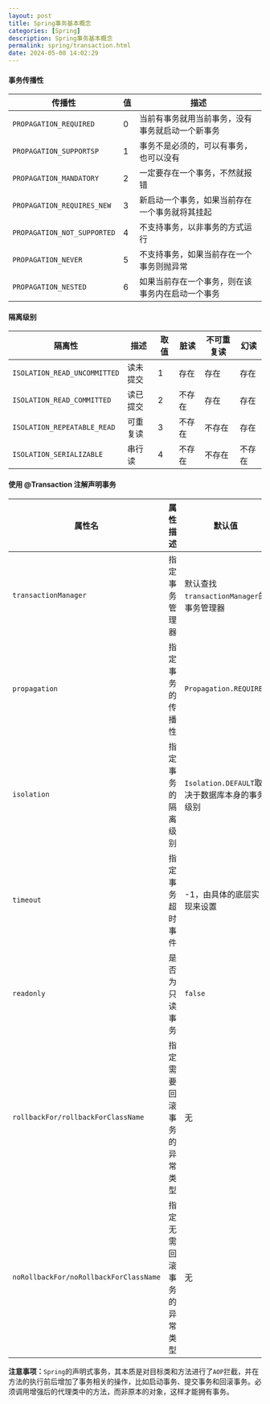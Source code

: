 ```yaml
---
layout: post
title: Spring事务基本概念
categories: [Spring]
description: Spring事务基本概念
permalink: spring/transaction.html
date: 2024-05-08 14:02:29
---
```


#### 事务传播性

| 传播性                      | 值   | 描述                                             |
| --------------------------- | ---- | ------------------------------------------------ |
| `PROPAGATION_REQUIRED`      | 0    | 当前有事务就用当前事务，没有事务就启动一个新事务 |
| `PROPAGATION_SUPPORTSP`     | 1    | 事务不是必须的，可以有事务，也可以没有           |
| `PROPAGATION_MANDATORY`     | 2    | 一定要存在一个事务，不然就报错                   |
| `PROPAGATION_REQUIRES_NEW`  | 3    | 新启动一个事务，如果当前存在一个事务就将其挂起   |
| `PROPAGATION_NOT_SUPPORTED` | 4    | 不支持事务，以非事务的方式运行                   |
| `PROPAGATION_NEVER`         | 5    | 不支持事务，如果当前存在一个事务则抛异常         |
| `PROPAGATION_NESTED`        | 6    | 如果当前存在一个事务，则在该事务内在启动一个事务 |



#### 隔离级别

| 隔离性                       | 描述     | 取值 | 脏读   | 不可重复读 | 幻读   |
| ---------------------------- | -------- | ---- | ------ | ---------- | ------ |
| `ISOLATION_READ_UNCOMMITTED` | 读未提交 | 1    | 存在   | 存在       | 存在   |
| `ISOLATION_READ_COMMITTED`   | 读已提交 | 2    | 不存在 | 存在       | 存在   |
| `ISOLATION_REPEATABLE_READ` | 可重复读 | 3    | 不存在 | 不存在 | 存在   |
| `ISOLATION_SERIALIZABLE`    | 串行读   | 4    | 不存在 | 不存在 | 不存在 |



#### 使用 @Transaction 注解声明事务

| 属性名                                 | 属性描述                   | 默认值                                        |
| -------------------------------------- | -------------------------- | --------------------------------------------- |
| `transactionManager`                   | 指定事务管理器             | 默认查找`transactionManager`的事务管理器      |
| `propagation`                          | 指定事务的传播性           | `Propagation.REQUIRED`                        |
| `isolation`                            | 指定事务的隔离级别         | `Isolation.DEFAULT`取决于数据库本身的事务级别 |
| `timeout`                              | 指定事务超时事件           | -1，由具体的底层实现来设置                    |
| `readonly`                             | 是否为只读事务             | `false`                                       |
| `rollbackFor/rollbackForClassName`     | 指定需要回滚事务的异常类型 | 无   |
| `noRollbackFor/noRollbackForClassName` | 指定无需回滚事务的异常类型 | 无   |



**注意事项：**`Spring`的声明式事务，其本质是对目标类和方法进行了`AOP`拦截，并在方法的执行前后增加了事务相关的操作，比如启动事务、提交事务和回滚事务。必须调用增强后的代理类中的方法，而非原本的对象，这样才能拥有事务。

